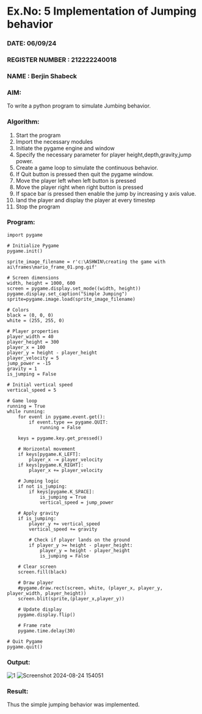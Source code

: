 # Ex.No: 5  Implementation of Jumping behavior 
### DATE: 06/09/24
### REGISTER NUMBER : 212222240018
### NAME : Berjin Shabeck

### AIM: 
To write a python program to simulate Jumbing behavior.

### Algorithm:
1. Start the program
2. Import the necessary modules
3. Initiate the pygame engine and window
4. Specify the necessary parameter for player height,depth,gravity,jump power. 
5. Create a game loop to simulate the continuous behavior.
6. If Quit button is pressed then quit the pygame window.
7. Move the player left when left button is pressed
8. Move the player right when right button is pressed
9. If space bar is pressed then enable the jump by increasing y axis value.
10. land the player and display the player at every timestep
11.  Stop the program
 
### Program:
```
import pygame

# Initialize Pygame
pygame.init()

sprite_image_filename = r'c:\ASHWIN\creating the game with ai\frames\mario_frame_01.png.gif'

# Screen dimensions
width, height = 1000, 600
screen = pygame.display.set_mode((width, height))
pygame.display.set_caption("Simple Jumping")
sprite=pygame.image.load(sprite_image_filename)

# Colors
black = (0, 0, 0)
white = (255, 255, 0)

# Player properties
player_width = 40
player_height = 300
player_x = 100
player_y = height - player_height 
player_velocity = 5
jump_power = -15
gravity = 1
is_jumping = False

# Initial vertical speed
vertical_speed = 5

# Game loop
running = True
while running:
    for event in pygame.event.get():
        if event.type == pygame.QUIT:
            running = False

    keys = pygame.key.get_pressed()

    # Horizontal movement
    if keys[pygame.K_LEFT]:
        player_x -= player_velocity
    if keys[pygame.K_RIGHT]:
        player_x += player_velocity

    # Jumping logic
    if not is_jumping:
        if keys[pygame.K_SPACE]:
            is_jumping = True
            vertical_speed = jump_power

    # Apply gravity
    if is_jumping:
        player_y += vertical_speed
        vertical_speed += gravity

        # Check if player lands on the ground
        if player_y >= height - player_height:
            player_y = height - player_height
            is_jumping = False

    # Clear screen
    screen.fill(black)

    # Draw player
    #pygame.draw.rect(screen, white, (player_x, player_y, player_width, player_height))
    screen.blit(sprite,(player_x,player_y))

    # Update display
    pygame.display.flip()

    # Frame rate
    pygame.time.delay(30)

# Quit Pygame
pygame.quit()
```

### Output:
![1](https://github.com/user-attachments/assets/de9c8e11-f732-4556-ba6b-fa8c63481c34)
![Screenshot 2024-08-24 154051](https://github.com/user-attachments/assets/61556090-4e86-412a-861c-82b3b4f4df51)

### Result:
Thus the simple jumping behavior  was implemented.
